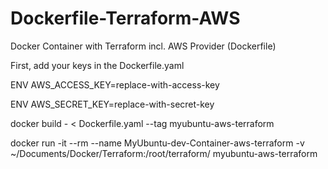 # Dockerfile-Terraform-AWS
Docker Container with Terraform incl. AWS Provider (Dockerfile)

First, add your keys in the Dockerfile.yaml

ENV AWS_ACCESS_KEY=replace-with-access-key

ENV AWS_SECRET_KEY=replace-with-secret-key

docker build - < Dockerfile.yaml --tag myubuntu-aws-terraform

docker run -it --rm --name MyUbuntu-dev-Container-aws-terraform -v ~/Documents/Docker/Terraform:/root/terraform/ myubuntu-aws-terraform

